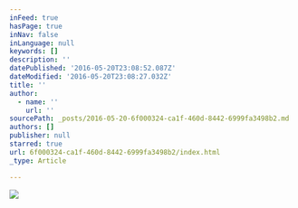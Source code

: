 ```yaml
---
inFeed: true
hasPage: true
inNav: false
inLanguage: null
keywords: []
description: ''
datePublished: '2016-05-20T23:08:52.087Z'
dateModified: '2016-05-20T23:08:27.032Z'
title: ''
author:
  - name: ''
    url: ''
sourcePath: _posts/2016-05-20-6f000324-ca1f-460d-8442-6999fa3498b2.md
authors: []
publisher: null
starred: true
url: 6f000324-ca1f-460d-8442-6999fa3498b2/index.html
_type: Article

---
```

![](https://the-grid-user-content.s3-us-west-2.amazonaws.com/7f9e19fd-8bd4-40f2-b8cb-3155170c332c.jpg)